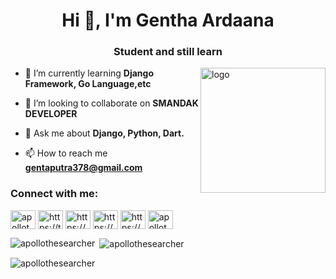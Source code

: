 <h1 align="center">Hi 👋,  I'm Gentha Ardaana</h1>
<h3 align="center">Student and still learn</h3>
<img align="right" alt="logo" width="200" src="https://avatars.githubusercontent.com/u/99478967?v=4">

- 🌱 I’m currently learning **Django Framework, Go Language,etc**

- 👯 I’m looking to collaborate on **SMANDAK DEVELOPER**

- 💬 Ask me about **Django, Python, Dart.**

- 📫 How to reach me **gentaputra378@gmail.com**

<h3 align="left">Connect with me:</h3>
<p align="left">
<a href="https://dev.to/apollothesearcher" target="blank"><img align="center" src="https://raw.githubusercontent.com/rahuldkjain/github-profile-readme-generator/master/src/images/icons/Social/devto.svg" alt="apollothesearcher" height="30" width="40" /></a>
<a href="https://twitter.com/ardanagentha" target="blank"><img align="center" src="https://raw.githubusercontent.com/rahuldkjain/github-profile-readme-generator/master/src/images/icons/Social/twitter.svg" alt="https://twitter.com/ardanagentha" height="30" width="40" /></a>
<a href="https://linkedin.com/in/genthaardaana/" target="blank"><img align="center" src="https://raw.githubusercontent.com/rahuldkjain/github-profile-readme-generator/master/src/images/icons/Social/linked-in-alt.svg" alt="https://www.linkedin.com/in/genthaardaana/" height="30" width="40" /></a>
<a href="https://instagram.com/gen_ardana/" target="blank"><img align="center" src="https://raw.githubusercontent.com/rahuldkjain/github-profile-readme-generator/master/src/images/icons/Social/instagram.svg" alt="https://www.instagram.com/gen_ardana/" height="30" width="40" /></a>
<a href="https://www.hackerrank.com/gentha_ardaana" target="blank"><img align="center" src="https://raw.githubusercontent.com/rahuldkjain/github-profile-readme-generator/master/src/images/icons/Social/hackerrank.svg" alt="https://www.hackerrank.com/gentha_ardaana" height="30" width="40" /></a>
<a href="https://codeforces.com/profile/apollothesearcher" target="blank"><img align="center" src="https://raw.githubusercontent.com/rahuldkjain/github-profile-readme-generator/master/src/images/icons/Social/codeforces.svg" alt="apollothesearcher" height="30" width="40" /></a>
</p>

<p><img align="left" src="https://github-readme-stats.vercel.app/api/top-langs?username=apollothesearcher&show_icons=true&locale=en&layout=compact" alt="apollothesearcher" /></p>

<p>&nbsp;<img align="center" src="https://github-readme-stats.vercel.app/api?username=apollothesearcher&show_icons=true&locale=en" alt="apollothesearcher" /></p>

<p><img align="center" src="https://github-readme-streak-stats.herokuapp.com/?user=apollothesearcher&" alt="apollothesearcher" /></p>
